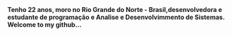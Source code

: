 <img style="margin-bottom: 10%;" src="https://github.com/claudianeCS/claudianeCS/assets/103538940/af0744e4-ad1e-4152-adf1-6e094e1f6541" alt="">
<div>
<div width="200" >
<p><b>Tenho 22 anos, moro no Rio Grande do Norte - Brasil,desenvolvedora e estudante de programação e Analise e Desenvolvimmento de Sistemas. Welcome to my github...</b></p>
<br>
<div style="display: inline_block"><br>
       <img align="center" src="https://img.shields.io/badge/MySQL-005C84?style=for-the-badge&logo=mysql&logoColor=white" alt="">
       <img align="center" src="https://img.shields.io/badge/apache_maven-C71A36?style=for-the-badge&logo=apachemaven&logoColor=white" alt="">
       <img align="center" src="https://img.shields.io/badge/gradle-02303A?style=for-the-badge&logo=gradle&logoColor=white" alt="">
       <img align="center" src="https://img.shields.io/badge/Spring_Boot-F2F4F9?style=for-the-badge&logo=spring-boot" alt="">
</div>
</div>
<br><br>
<img   src="https://github-readme-stats.vercel.app/api?username=claudianeCS&show_icons=true&theme=vision-friendly-dark" alt="" style="margin-left: 5px"><img   src="https://github-readme-stats.vercel.app/api/pin/?username=claudianeCS&repo=github-readme-stats&theme=vision-friendly-dark" alt="">

</div>
       


